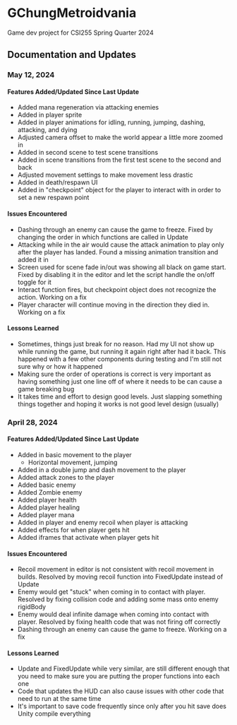 # GChungMetroidvania
 Game dev project for CSI255 Spring Quarter 2024

## Documentation and Updates

### May 12, 2024
#### Features Added/Updated Since Last Update
- Added mana regeneration via attacking enemies
- Added in player sprite
- Added in player animations for idling, running, jumping, dashing, attacking, and dying
- Adjusted camera offset to make the world appear a little more zoomed in
- Added in second scene to test scene transitions
- Added in scene transitions from the first test scene to the second and back
- Adjusted movement settings to make movement less drastic
- Added in death/respawn UI
- Added in "checkpoint" object for the player to interact with in order to set a new respawn point

#### Issues Encountered
- Dashing through an enemy can cause the game to freeze. Fixed by changing the order in which functions are called in Update
- Attacking while in the air would cause the attack animation to play only after the player has landed. Found a missing animation transition and added it in
- Screen used for scene fade in/out was showing all black on game start. Fixed by disabling it in the editor and let the script handle the on/off toggle for it
- Interact function fires, but checkpoint object does not recognize the action. Working on a fix
- Player character will continue moving in the direction they died in. Working on a fix

#### Lessons Learned
- Sometimes, things just break for no reason. Had my UI not show up while running the game, but running it again right after had it back. This happened with a few other components during testing and I'm still not sure why or how it happened
- Making sure the order of operations is correct is very important as having something just one line off of where it needs to be can cause a game breaking bug
- It takes time and effort to design good levels. Just slapping something things together and hoping it works is not good level design (usually)

### April 28, 2024
#### Features Added/Updated Since Last Update
- Added in basic movement to the player
    - Horizontal movement, jumping
- Added in a double jump and dash movement to the player
- Added attack zones to the player
- Added basic enemy
- Added Zombie enemy
- Added player health
- Added player healing
- Added player mana
- Added in player and enemy recoil when player is attacking
- Added effects for when player gets hit
- Added iframes that activate when player gets hit

#### Issues Encountered
- Recoil movement in editor is not consistent with recoil movement in builds. Resolved by moving recoil function into FixedUpdate instead of Update
- Enemy would get "stuck" when coming in to contact with player. Resolved by fixing collision code and adding some mass onto enemy rigidBody
- Enemy would deal infinite damage when coming into contact with player. Resolved by fixing health code that was not firing off correctly
- Dashing through an enemy can cause the game to freeze. Working on a fix

#### Lessons Learned
- Update and FixedUpdate while very similar, are still different enough that you need to make sure you are putting the proper functions into each one
- Code that updates the HUD can also cause issues with other code that need to run at the same time
- It's important to save code frequently since only after you hit save does Unity compile everything
